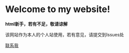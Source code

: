 # Welcome to my website!

**html新手，若有不足，敬请谅解**

该网站作为本人的个人站使用，若有意见，请提交到Issues处

[联系我](noticeboard/get-on.html)
